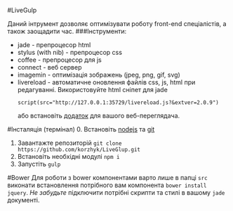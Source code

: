 #LiveGulp

Даний інтрумент дозволяє оптимізувати роботу front-end спеціалістів, а також заощадити час.
###Інструменти:
* jade - препроцесор html
* stylus (with nib) - препроцеcор css
* coffee - препроцесор для js
* connect - веб сервер
* imagemin - оптимізація зображень (jpeg, png, gif, svg)
* livereload - автоматичне оновлення файлів css, js, html при редагуванні. Використовуйте html сніпет для jade
  ```
  script(src="http://127.0.0.1:35729/livereload.js?&extver=2.0.9")
  ```
  або встановіть [додаток](http://feedback.livereload.com/knowledgebase/articles/86242-how-do-i-install-and-use-the-browser-extensions-) для вашого веб-переглядача.

#Інсталяція (термінал)
0. Встановіть [nodejs](https://nodejs.org/) та [git](http://git-scm.com/)
1. Завантажте репозиторій `git clone https://github.com/korzhyk/LiveGlup.git`
2. Встановіть необхідні модулі `npm i`
3. Запустіть `gulp`

#Bower
Для роботи з bower компонентами варто лише в папці `src` виконати встановлення потрібного вам компонента `bower install jquery`. _Не забудьте_ підключити потрібні скрипти та стилі в вашому `jade` документі.
